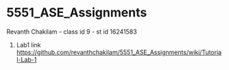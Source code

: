 # 5551_ASE_Assignments
Revanth Chakilam - class id 9 - st id 16241583



1. Lab1 link https://github.com/revanthchakilam/5551_ASE_Assignments/wiki/Tutorial-Lab-1
